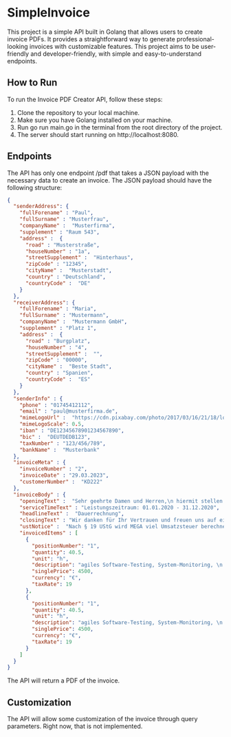 # SimpleInvoice
This project is a simple API built in Golang that allows users to create invoice PDFs. It provides a straightforward way to generate professional-looking invoices with customizable features. This project aims to be user-friendly and developer-friendly, with simple and easy-to-understand endpoints.

## How to Run

To run the Invoice PDF Creator API, follow these steps:

1. Clone the repository to your local machine.
2. Make sure you have Golang installed on your machine.
3. Run go run main.go in the terminal from the root directory of the project.
4. The server should start running on http://localhost:8080.

## Endpoints

The API has only one endpoint /pdf that takes a JSON payload with the necessary data to create an invoice. The JSON payload should have the following structure:

```json
{
  "senderAddress": {
    "fullForename" : "Paul",
    "fullSurname" : "Musterfrau",
    "companyName" :  "Musterfirma",
    "supplement" : "Raum 543",
    "address" :  {
      "road" : "Musterstraße",
      "houseNumber" : "1a",
      "streetSupplement" :  "Hinterhaus",
      "zipCode" : "12345",
      "cityName" :  "Musterstadt",
      "country" : "Deutschland",
      "countryCode" :  "DE"
    }
  },
  "receiverAddress": {
    "fullForename" : "Maria",
    "fullSurname" : "Mustermann",
    "companyName" :  "Mustermann GmbH",
    "supplement" : "Platz 1",
    "address" :  {
      "road" : "Burgplatz",
      "houseNumber" : "4",
      "streetSupplement" :  "",
      "zipCode" : "00000",
      "cityName" :  "Beste Stadt",
      "country" : "Spanien",
      "countryCode" :  "ES"
    }
  },
  "senderInfo" : {
    "phone" : "01745412112",
    "email" : "paul@musterfirma.de",
    "mimeLogoUrl" :  "https://cdn.pixabay.com/photo/2017/03/16/21/18/logo-2150297__340.png",
    "mimeLogoScale": 0.5,
    "iban" : "DE12345678901234567890",
    "bic" :  "DEUTDEDB123",
    "taxNumber" : "123/456/789",
    "bankName" :  "Musterbank"
  },
  "invoiceMeta" : {
    "invoiceNumber" : "2",
    "invoiceDate" : "29.03.2023",
    "customerNumber" :  "KD222"
  },
  "invoiceBody" : {
    "openingText" :  "Sehr geehrte Damen und Herren,\n hiermit stellen wir Ihnen die Rechnung für unsere Leistungenaus.",
    "serviceTimeText" : "Leistungszeitraum: 01.01.2020 - 31.12.2020",
    "headlineText" :  "Dauerrechnung",
    "closingText" : "Wir danken für Ihr Vertrauen und freuen uns auf eine weitere Zusammenarbeit.",
    "ustNotice" :  "Nach § 19 UStG wird MEGA viel Umsatzsteuer berechnet.",
    "invoicedItems" : [
      {
        "positionNumber": "1",
        "quantity": 40.5,
        "unit": "h",
        "description": "agiles Software-Testing, System-Monitoring, \n Programmierung",
        "singlePrice": 4500,
        "currency": "€",
        "taxRate": 19
      },
      {
        "positionNumber": "1",
        "quantity": 40.5,
        "unit": "h",
        "description": "agiles Software-Testing, System-Monitoring, \n Programmierung",
        "singlePrice": 4500,
        "currency": "€",
        "taxRate": 19
      }
    ]
  }
}
```
The API will return a PDF of the invoice.

## Customization

The API will allow some customization of the invoice through query parameters.
Right now, that is not implemented.
